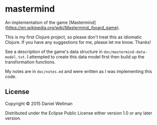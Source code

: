 # mastermind

An implementation of the game [Mastermind](https://en.wikipedia.org/wiki/Mastermind_(board_game).  

This is my first Clojure project, so please don't treat this as idiomatic Clojure.  If you have any suggestions for me, please let me know.  Thanks!

See a description of the game's data structure in `doc/mastermind-data-model.txt`.  I attempted to create this data model first then build up the transformation functions.

My notes are in `doc/notes.md` and were written as I was implementing this code.

## License

Copyright © 2015 Daniel Wellman

Distributed under the Eclipse Public License either version 1.0 or any later version.
